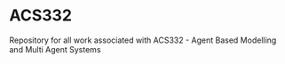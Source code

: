 # ACS332
Repository for all work associated with ACS332 - Agent Based Modelling and Multi Agent Systems
